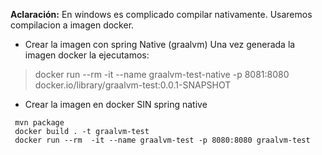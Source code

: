 **Aclaración:** En windows es complicado compilar nativamente. Usaremos compilacion a imagen docker.

- Crear la imagen con spring Native (graalvm)
Una vez generada la imagen docker la ejecutamos:

> docker run --rm  -it --name graalvm-test-native -p 8081:8080 docker.io/library/graalvm-test:0.0.1-SNAPSHOT 

- Crear la imagen en docker SIN spring native
```
 mvn package 
 docker build . -t graalvm-test
 docker run --rm  -it --name graalvm-test -p 8080:8080 graalvm-test 
```
